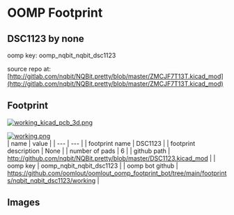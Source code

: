 # OOMP Footprint  
## DSC1123  by none  
  
oomp key: oomp_nqbit_nqbit_dsc1123  
  
source repo at: [http://gitlab.com/nqbit/NQBit.pretty/blob/master/ZMCJF7T13T.kicad_mod](http://gitlab.com/nqbit/NQBit.pretty/blob/master/ZMCJF7T13T.kicad_mod)  
## Footprint  
  
[![working_kicad_pcb_3d.png](working_kicad_pcb_3d_600.png)](working_kicad_pcb_3d.png)  
  
[![working.png](working_600.png)](working.png)  
| name | value | 
| --- | --- | 
| footprint name | DSC1123 | 
| footprint description | None | 
| number of pads | 6 | 
| github path | http://github.com/nqbit/NQBit.pretty/blob/master/DSC1123.kicad_mod | 
| oomp key | oomp_nqbit_nqbit_dsc1123 | 
| oomp bot github | https://github.com/oomlout/oomlout_oomp_footprint_bot/tree/main/footprints/nqbit_nqbit_dsc1123/working | 
## Images  
